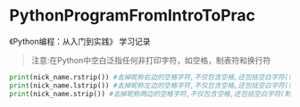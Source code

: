# PythonProgramFromIntroToPrac
《Python编程：从入门到实践》 学习记录

> 注意:在Python中空白泛指任何非打印字符，如空格，制表符和换行符
```Python
print(nick_name.rstrip()) #去掉昵称右边的空格字符,不仅包含空格,还包括空白字符(制表符，换行符)
print(nick_name.lstrip()) #去掉昵称左边的空格字符,不仅包含空格,还包括空白字符(制表符，换行符)
print(nick_name.strip()) #去掉昵称两边的空格字符,不仅包含空格,还包括空白字符(制表符，换行符)
```
